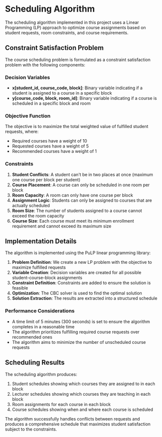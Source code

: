 # Scheduling Algorithm

The scheduling algorithm implemented in this project uses a Linear Programming (LP) approach to optimize course assignments based on student requests, room constraints, and course requirements.

## Constraint Satisfaction Problem

The course scheduling problem is formulated as a constraint satisfaction problem with the following components:

### Decision Variables

- **x[student_id, course_code, block]**: Binary variable indicating if a student is assigned to a course in a specific block
- **y[course_code, block, room_id]**: Binary variable indicating if a course is scheduled in a specific block and room

### Objective Function

The objective is to maximize the total weighted value of fulfilled student requests, where:
- Required courses have a weight of 10
- Requested courses have a weight of 5
- Recommended courses have a weight of 1

### Constraints

1. **Student Conflicts**: A student can't be in two places at once (maximum one course per block per student)
2. **Course Placement**: A course can only be scheduled in one room per block
3. **Room Capacity**: A room can only have one course per block
4. **Assignment Logic**: Students can only be assigned to courses that are actually scheduled
5. **Room Size**: The number of students assigned to a course cannot exceed the room capacity
6. **Course Size**: Each course must meet its minimum enrollment requirement and cannot exceed its maximum size

## Implementation Details

The algorithm is implemented using the PuLP linear programming library:

1. **Problem Definition**: We create a new LP problem with the objective to maximize fulfilled requests
2. **Variable Creation**: Decision variables are created for all possible student-course-block assignments
3. **Constraint Definition**: Constraints are added to ensure the solution is feasible
4. **Optimization**: The CBC solver is used to find the optimal solution
5. **Solution Extraction**: The results are extracted into a structured schedule

### Performance Considerations

- A time limit of 5 minutes (300 seconds) is set to ensure the algorithm completes in a reasonable time
- The algorithm prioritizes fulfilling required course requests over recommended ones
- The algorithm aims to minimize the number of unscheduled course requests

## Scheduling Results

The scheduling algorithm produces:
1. Student schedules showing which courses they are assigned to in each block
2. Lecturer schedules showing which courses they are teaching in each block
3. Room assignments for each course in each block
4. Course schedules showing when and where each course is scheduled

The algorithm successfully handles conflicts between requests and produces a comprehensive schedule that maximizes student satisfaction subject to the constraints.
